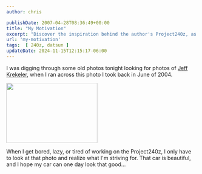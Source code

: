 ```yaml
---
author: chris

publishDate: 2007-04-28T08:36:49+00:00
title: "My Motivation"
excerpt: "Discover the inspiration behind the author's Project240z, as he reminisces over a striking photo from 2004."
url: 'my-motivation'
tags:  [ 240z, datsun ] 
updateDate: 2024-11-15T12:15:17-06:00
---
```


I was digging through some old photos tonight looking for photos of <A href="https://www.flickr.com/photos/chammond/475212637/">Jeff Krekeler</A>, when I ran across this photo I took back in June of 2004. 


<A href="https://www.flickr.com/photos/chammond/475215675/"><IMG height=159 alt="" src="https://farm1.static.flickr.com/220/475215675_9714ae505d_m.jpg" width=240></A> 


When I get bored, lazy, or tired of working on the Project240z, I only have to look at that photo and realize what I'm striving for. That car is beautiful, and I hope my car can one day look that good...
